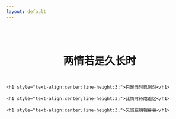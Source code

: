 ```yaml
---
layout: default
---
```

<div class="row">
  <div class="col-md-12 content">	
    <div class="about" style="padding-top:3%;">
    </div>
	<h1 style="text-align:center;line-height:3;">两情若是久长时</h1>

	<h1 style="text-align:center;line-height:3;">只是当时已惘然</h1>

	<h1 style="text-align:center;line-height:3;">此情可待成追忆</h1>

	<h1 style="text-align:center;line-height:3;">又岂在朝朝暮暮</h1>


  </div>	
</div>

